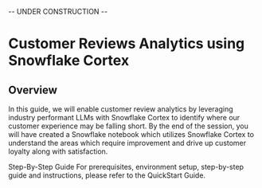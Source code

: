 -- UNDER CONSTRUCTION --
# Customer Reviews Analytics using Snowflake Cortex

## Overview
In this guide, we will enable customer review analytics by leveraging industry performant LLMs with Snowflake Cortex to identify where our customer experience may be falling short. By the end of the session, you will have created a Snowflake notebook which utilizes Snowflake Cortex to understand the areas which require improvement and drive up customer loyalty along with satisfaction. 

Step-By-Step Guide
For prerequisites, environment setup, step-by-step guide and instructions, please refer to the QuickStart Guide.

